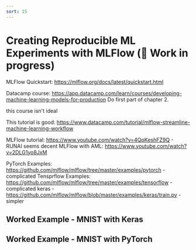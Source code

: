 ```yaml
---
sort: 15
---
```


# Creating Reproducible ML Experiments with MLFlow (🚧 Work in progress)

MLFlow Quickstart: https://mlflow.org/docs/latest/quickstart.html

Datacamp course: https://app.datacamp.com/learn/courses/developing-machine-learning-models-for-production
Do first part of chapter 2.

this course isn't ideal

This tutorial is good: https://www.datacamp.com/tutorial/mlflow-streamline-machine-learning-workflow


MLFlow tutorial: https://www.youtube.com/watch?v=4QpKeshFZ9Q - RUNAI seems decent
MLFlow with AML: https://www.youtube.com/watch?v=2DLG1yo8JxM


PyTorch Examples: https://github.com/mlflow/mlflow/tree/master/examples/pytorch - complicated
Tensprflow Examples: https://github.com/mlflow/mlflow/tree/master/examples/tensorflow - complicated
keras - https://github.com/mlflow/mlflow/blob/master/examples/keras/train.py - simpler



## Worked Example - MNIST with Keras


## Worked Example - MNIST with PyTorch